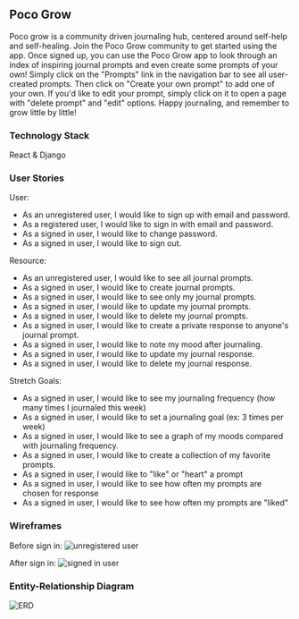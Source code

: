 ## Poco Grow

Poco grow is a community driven journaling hub, centered around self-help and self-healing.  Join the Poco Grow community to get started using the app.  Once signed up, you can use the Poco Grow app to look through an index of inspiring journal prompts and even create some prompts of your own!  Simply click on the "Prompts" link in the navigation bar to see all user-created prompts.  Then click on "Create your own prompt" to add one of your own.  If you'd like to edit your prompt, simply click on it to open a page with "delete prompt" and "edit" options.  Happy journaling, and remember to grow little by little!

### Technology Stack
React & Django

### User Stories
User:
- As an unregistered user, I would like to sign up with email and password.
- As a registered user, I would like to sign in with email and password.
- As a signed in user, I would like to change password.
- As a signed in user, I would like to sign out.

Resource:
- As an unregistered user, I would like to see all journal prompts.
- As a signed in user, I would like to create journal prompts.
- As a signed in user, I would like to see only my journal prompts.
- As a signed in user, I would like to update my journal prompts.
- As a signed in user, I would like to delete my journal prompts.
- As a signed in user, I would like to create a private response to anyone's journal prompt.
- As a signed in user, I would like to note my mood after journaling.
- As a signed in user, I would like to update my journal response.
- As a signed in user, I would like to delete my journal response.

Stretch Goals:
- As a signed in user, I would like to see my journaling frequency (how many times I journaled this week)
- As a signed in user, I would like to set a journaling goal (ex: 3 times per week)
- As a signed in user, I would like to see a graph of my moods compared with journaling frequency.
- As a signed in user, I would like to create a collection of my favorite prompts.
- As a signed in user, I would like to "like" or "heart" a prompt
- As a signed in user, I would like to see how often my prompts are chosen for response
- As a signed in user, I would like to see how often my prompts are "liked"


### Wireframes
Before sign in:
![unregistered user](https://i.imgur.com/g08AouC.png)

After sign in:
![signed in user](https://i.imgur.com/1bb7MF1.png)


### Entity-Relationship Diagram
![ERD](https://i.imgur.com/rQHTWPz.png)

